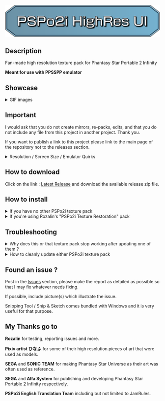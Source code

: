 [![PSPo2i-hr-ui](/logo.svg)](https://github.com/eleriaqueen/pspo2i-hr-ui/releases/latest)

## Description
Fan-made high resolution texture pack for Phantasy Star Portable 2 Infinity

__Meant for use with PPSSPP emulator__
  
## Showcase
<details>
  <summary>GIF images</summary>
  
  ![Showcase A](showcase_a.gif)
  
  ![Showcase B](showcase_b.gif)
</details>

## Important
I would ask that you do not create mirrors, re-packs, edits, and that you do not include any file from this project in another project. Thank you.

If you want to publish a link to this project please link to the main page of the repository not to the releases section.
  
<details>
  <summary>Resolution / Screen Size / Emulator Quirks</summary>
  
Current release(s) target the following settings (on a 1920x1080 screen) :
  
  
```
Full Screen Mode : On
Internal resolution : 4x
Screen Size : 4x
Screen Scaling : Nearest Neighbor
Texture Scaling - Upscale level : Off
```
As a rule of thumb try to keep Internal Resolution and Screen Size equal.
  
PPSSPP doesn't seem to be currently able to handle InternalRes > ScreenSize gracefully, in my testing I noticed visible artifacts and also had issues with InternalRes < ScreenSize.

If you really must mismatch InternalRes and ScreenSize then you could try setting Screen Scaling to Linear.
</details>

## How to download

Click on the link : [Latest Release](https://github.com/eleriaqueen/pspo2i-hr-ui/releases/latest) and download the available release zip file.

## How to install
<details>
    <summary>If you have no other PSPo2i texture pack</summary>
  
1 - Create a folder called "Textures" inside your "PSP" folder.
  
2 - Extract the latest release inside "Textures" folder.
  
3 - Boot up PPSSPP and go to Settings->Tools->Developer Tools->Replace Textures. Make sure this is checked !
  
3a - Unless you know what you're doing, option "Save New Textures" should not be checked. (It significantly degrades performance)
  
3b - You can map "Texture Replacement" function to a key to compare the original UI to the high-res one at the press of a button.
  
4 - Voilà, have fun!
</details>

<details>
    <summary>If you're using Rozalin's "PSPo2i Texture Restoration" pack</summary>
  
1 - You should already have a folder called "Textures", inside it should be a folder called "NPJH50332".

2 - Open the latest release file and extract the folder called "HighRes-UI" to __your__ "NPJH50332" folder.

3 - Open "textures.ini" from the "HighRes-UI" zip file. You'll need to copy all text which is found after "[Hashes]".

4 - Open __your__ "textures.ini" (containing entries related to Rozalin's texture pack). Paste what you copied in the previous step, either right after "Hashes" or at the bottom of the file. 

4a - Don't forget to save "textures.ini" when you're finished editing it.

5 - Enjoy !
</details>

## Troubleshooting
<details>
    <summary>Why does this or that texture pack stop working after updating one of them ?</summary>

Everytime either Rozalin or I add a file to either of our project we have to modify our "textures.ini" file which means we potentially include an updated one with a new release.
  
An issue often arises when one overwrites their current ini file with one from a texture pack they want to update.
  
As long as PPSSPP does not support multiple ini files per game (one for each texture pack) the user needs to merge them.
</details>

<details>
    <summary>How to cleanly update either PSPo2i texture pack</summary>

1 - Make sure you grab latest Rozalin's latest "Texture Restoration" pack

2 - Clean up your NPJH50332 folder from any texture pack (that means delete all previously installed textures and "textures.ini")

3 - Install the "Texture Restoration" pack in full

4 - Make sure you grab my latest "HighRes-UI" pack

5 - Install the "HighRes-UI" textures folder __but not the ini__

5 - Merge both ini files (that is to say copy text found after "Hashes" in latest "HD UI" ini and paste it into the "Textures Restoration" ini that you installed)

6 - And that's it.
</details>

## Found an issue ?

Post in the [Issues](https://github.com/eleriaqueen/pspo2i-highres-ui/issues) section, please make the report as detailed as possible so that I may fix whatever needs fixing.

If possible, include picture(s) which illustrate the issue.

Snipping Tool / Snip & Sketch comes bundled with Windows and it is very useful for that purpose.

## My Thanks go to
__Rozalin__ for testing, reporting issues and more.

__Pixiv artist ひなふ__ for some of their high resolution pieces of art that were used as models.

__SEGA__ and __SONIC TEAM__ for making Phantasy Star Universe as their art was often used as reference.

__SEGA__ and __Alfa System__ for publishing and developing Phantasy Star Portable 2 Infinity respectively.

__PSPo2i English Translation Team__ including but not limited to JamRules.
